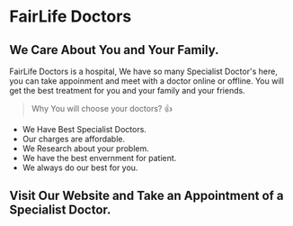 # FairLife Doctors
## We Care About You and Your Family.

FairLife Doctors is a hospital, We have so many Specialist Doctor's here, you can take appoinment and meet with a doctor online or offline. You will get the best treatment for you and your family and your friends.

> Why You will choose your doctors? :+1:
- We Have Best Specialist Doctors.
- Our charges are affordable.
- We Research about your problem.
- We have the best envernment for patient.
- We always do our best for you.

## Visit Our Website and Take an Appointment of a Specialist Doctor.